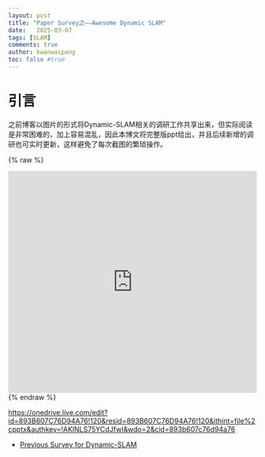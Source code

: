 ```yaml
---
layout: post
title: "Paper Survey之——Awesome Dynamic SLAM"
date:   2025-03-07
tags: [SLAM]
comments: true
author: kwanwaipang
toc: false #true
---
```



<!-- * 目录
{:toc} -->


<!-- !!!!!!!!!!!!!!!!!!!!!!!!!!!!!!!!!!!!!!!!!!!!!!!!!!!!!!!!!!!!!!!!!!!!!!!!!!!!!!!!!!!!!!!!!!!!!!!!!!!!!!!!!!!!!!!!!!!!!!!!!!! -->
# 引言
之前博客以图片的形式将Dynamic-SLAM相关的调研工作共享出来，但实际阅读是非常困难的，加上容易混乱，因此本博文将完整版ppt给出，并且后续新增的调研也可实时更新，这样避免了每次截图的繁琐操作。

{% raw %}
<div align="center" style="
  position: relative; 
  width: 100%; 
  height: 450px;
  margin: 0 auto;
  border-radius: 15px;
  background: url('https://kwanwaipang.github.io/File/Representative_works/loading-icon.gif') center/contain no-repeat;
  ">
  <iframe src="https://onedrive.live.com/edit?id=893B607C76D94A76!120&resid=893B607C76D94A76!120&ithint=file%2cpptx&authkey=!AKlNLS75YCdJfwI&wdo=2&cid=893b607c76d94a76&wdHideDownload=1&wdHideOtherOptions=1" width="100%" height="100%" frameborder="0">这是嵌入 <a target="_blank" href="https://office.com">Microsoft Office</a> 演示文稿，由 <a target="_blank" href="https://office.com/webapps">Office</a> 提供支持。</iframe>
</div>
{% endraw %}


https://onedrive.live.com/edit?id=893B607C76D94A76!120&resid=893B607C76D94A76!120&ithint=file%2cpptx&authkey=!AKlNLS75YCdJfwI&wdo=2&cid=893b607c76d94a76



* [Previous Survey for Dynamic-SLAM](https://kwanwaipang.github.io/File/Blogs/Poster/survey_dynamic_SLAM.html)
